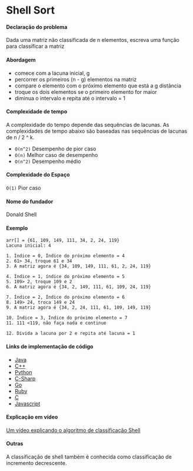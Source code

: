 # Shell Sort

#### Declaração do problema

Dada uma matriz não classificada de n elementos, escreva uma função para classificar a matriz

#### Abordagem

- comece com a lacuna inicial, g
- percorrer os primeiros (n - g) elementos na matriz
- compare o elemento com o próximo elemento que está a g distância
- troque os dois elementos se o primeiro elemento for maior
- diminua o intervalo e repita até o intervalo = 1

#### Complexidade de tempo
A complexidade do tempo depende das sequências de lacunas.
As complexidades de tempo abaixo são baseadas nas sequências de lacunas de n / 2 ^ k.

- `O(n^2)` Desempenho de pior caso
- `O(n)` Melhor caso de desempenho
- `O(n^2)` Desempenho médio

#### Complexidade do Espaço

`O(1)` Pior caso

#### Nome do fundador

Donald Shell

#### Exemplo

```
arr[] = {61, 109, 149, 111, 34, 2, 24, 119}
Lacuna inicial: 4

1. Índice = 0, Índice do próximo elemento = 4
2. 61> 34, troque 61 e 34
3. A matriz agora é {34, 109, 149, 111, 61, 2, 24, 119}

4. Índice = 1, índice do próximo elemento = 5
5. 109> 2, troque 109 e 2
6. A matriz agora é {34, 2, 149, 111, 61, 109, 24, 119}

7. Índice = 2, Índice do próximo elemento = 6
8. 149> 24, troca 149 e 24
9. A matriz agora é {34, 2, 24, 111, 61, 109, 149, 119}

10. Índice = 3, Índice do próximo elemento = 7
11. 111 <119, não faça nada e continue

12. Divida a lacuna por 2 e repita até lacuna = 1
```

#### Links de implementação de código

- [Java](https://github.com/TheAlgorithms/Java/blob/master/src/main/java/com/thealgorithms/sorts/ShellSort.java)
- [C++](https://github.com/TheAlgorithms/C-Plus-Plus/blob/master/Sorting/Shell%20Sort.cpp)
- [Python](https://github.com/TheAlgorithms/Python/blob/master/sorts/shell_sort.py)
- [C-Sharp](https://github.com/TheAlgorithms/C-Sharp/blob/master/Algorithms/Sorters/Comparison/ShellSorter.cs)
- [Go](https://github.com/TheAlgorithms/Go/blob/master/sorts/shell_sort.go)
- [Ruby](https://github.com/TheAlgorithms/Ruby/blob/master/Sorting/shell_sort.rb)
- [C](https://github.com/TheAlgorithms/C/blob/master/sorting/shellSort.c)
- [Javascript](https://github.com/TheAlgorithms/JavaScript/blob/master/Sorts/ShellSort.js)

#### Explicação em vídeo

[Um vídeo explicando o algoritmo de classificação Shell](https://www.youtube.com/watch?v=H8NiFkGu2PY)

#### Outras

A classificação de shell também é conhecida como classificação de incremento decrescente.
